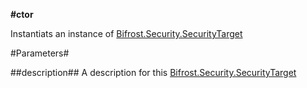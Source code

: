 **#ctor**

Instantiats an instance of [Bifrost.Security.SecurityTarget](Bifrost.Security.SecurityTarget)

#Parameters#


##description##
A description for this [Bifrost.Security.SecurityTarget](Bifrost.Security.SecurityTarget)
